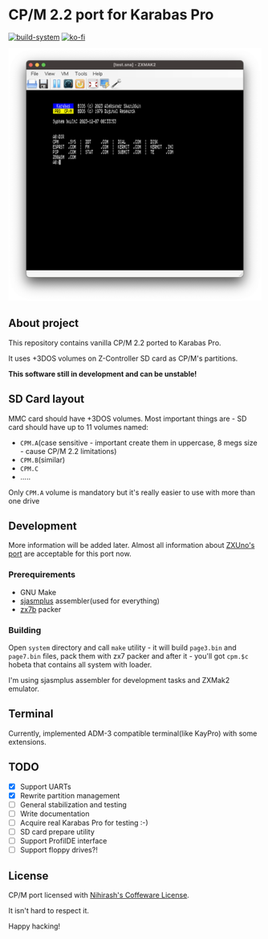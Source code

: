 # CP/M 2.2 port for Karabas Pro

[![build-system](https://github.com/nihirash/karabas-pro-cpm/actions/workflows/release.yml/badge.svg?branch=main)](https://github.com/nihirash/karabas-pro-cpm/actions/workflows/release.yml) [![ko-fi](https://ko-fi.com/img/githubbutton_sm.svg)](https://ko-fi.com/D1D6JVS74) 

![screenshot](readme/screen.png)

## About project

This repository contains vanilla CP/M 2.2 ported to Karabas Pro. 

It uses +3DOS volumes on Z-Controller SD card as CP/M's partitions.

**This software still in development and can be unstable!**

## SD Card layout

MMC card should have +3DOS volumes. Most important things are - SD card should have up to 11 volumes named:
 * `CPM.A`(case sensitive - important create them in uppercase, 8 megs size - cause CP/M 2.2 limitations)
 * `CPM.B`(similar)
 * `CPM.C`
 * .....

 Only `CPM.A` volume is mandatory but it's really easier to use with more than one drive

## Development

More information will be added later. Almost all information about [ZXUno's port](https://github.com/nihirash/cpm-uno) are acceptable for this port now.

### Prerequirements
 
 - GNU Make
 - [sjasmplus](https://github.com/z00m128/sjasmplus) assembler(used for everything)
 - [zx7b](https://github.com/antoniovillena/zx7b) packer

### Building

Open `system` directory and call `make` utility - it will build `page3.bin` and `page7.bin` files, pack them with zx7 packer and after it - you'll got `cpm.$c` hobeta that contains all system with loader.

I'm using sjasmplus assembler for development tasks and ZXMak2 emulator.

## Terminal

Currently, implemented ADM-3 compatible terminal(like KayPro) with some extensions.

## TODO

 - [x] Support UARTs
 - [x] Rewrite partition management
 - [ ] General stabilization and testing
 - [ ] Write documentation
 - [ ] Acquire real Karabas Pro for testing :-)
 - [ ] SD card prepare utility
 - [ ] Support ProfiIDE interface
 - [ ] Support floppy drives?!

## License

CP/M port licensed with [Nihirash's Coffeware License](LICENSE).

It isn't hard to respect it.

Happy hacking!